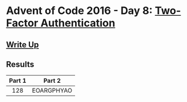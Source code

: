 # Advent of Code 2016 - Day 8: [Two-Factor Authentication](https://adventofcode.com/2016/day/8)

## [Write Up](https://github.com/CodingAP/advent-of-code/blob/main/writeups/2016/day8_writeup.md)
## Results
| Part 1 | Part 2 | 
|:---:|:---:|
| 128 | EOARGPHYAO |